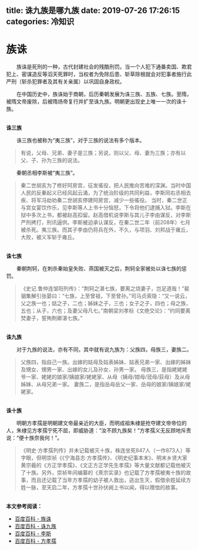 title: 诛九族是哪九族
date: 2019-07-26 17:26:15
categories: 冷知识
---

# 族诛 # 

　　族诛是死刑的一种，古代封建社会的残酷刑罚。当一个人犯下通番卖国、欺君犯上、密谋造反等滔天死罪时，当权者为免除后患、斩草除根就会对犯事者施行此严刑（斩杀犯罪者及其有关亲属）以巩固自身政权。

　　在中国历史中，族诛始于商朝，后历秦朝发展为诛三族、五族、七族。至隋，被隋文帝废除，后被隋炀帝复行并扩至诛九族。明朝更出现史上唯一一次的诛十族。

<br>**诛三族**

　　诛三族也被称为“夷三族”，对于三族的说法有多个版本。

>有说，父母、兄弟、妻子是三族；另说，则以父、母、妻为三族；亦有以父、子、孙为三族的说法。

　　秦朝丞相李斯被“夷三族”。

>秦二世胡亥为了修好阿房宫，征发徭役，把人民推向苦难的深渊。当时中国人民的反秦起义已经风起云涌，为了统治阶级的共同利益，李斯同右丞相去疾、将军冯劫劝秦二世胡亥停建阿房宫，减少一些徭役。  当时，秦二世正与宫女宴饮作乐，见李斯等人上书十分恼怒，下令将他们逮捕入狱。李斯在狱中多次上书，都被赵高扣留。赵高借机说李斯与其儿子李由谋反，对李斯严刑拷打，刑讯逼供。李斯被迫承认谋反，在秦二世二年（前208年）七月被杀死。夷三族。而其子李由仍将兵在外，不久，与项羽、刘邦战于雍丘，大败，被义军斩于雍丘。

<br>**诛七族**

　　秦朝荆轲，在刺杀秦始皇失败、燕国被灭之后，荆轲全家被处以诛七族的惩罚。

>《史记.鲁仲连邹阳列传》：“荆轲之湛七族，要离之烧妻子，岂足道哉！”裴骃集解引张晏曰：“七族，上至曾祖，下至曾孙。”司马贞索隐：“又一说云，父之族一也；姑之子，二也；姊妹之子，三也；女子之子，四也；母之族，五也；从子，六也；及妻父母凡七。”南朝梁刘孝标《文绝交论》：“约同要离焚妻子，誓殉荆卿湛七族。”

<br>**诛九族**

　　对于九族的说法，亦有不同，其中就有说九族为：父族四，母族三，妻族二。

>父族四，指自己一族。出嫁的姑母及姑表姊妹、姑表兄弟一家、出嫁的姊妹及甥女、甥男一家、出嫁的女儿及孙女、孙男一家。
>母族三，是指姥姥姥爷一家、姥姥的娘家/姨娘家/姥姥家、从母（姨母/姏母/茙母/荻母）及从母姊妹、从母兄弟一家。
>妻族二，是指岳母岳父一家、岳母的娘家/姨娘家/姥姥家。

<br>**诛十族**

​　　明朝方孝孺是明朝建文帝最亲近的大臣，而明成祖朱棣是抢夺建文帝帝位的人，朱棣见方孝孺宁死不屈，即威胁道：“汝不顾九族矣！”方孝孺义无反顾地斥责说：“便十族奈我何！”。

>《明史·方孝孺列传》并未记载被灭十族，株连坐死847人（一作873人）等字眼，但明崇祯《《宁海县志·方孝孺传》、《明史纪事本末》、明末乡贤大家黄宗羲的《方正学孝孺》、《文正方正学先生孝孺》等大量文献都记载他被灭了十族。另外，崇祯年间编纂的《熹宗实录》也记载了方孝孺被夷十族的故事，而且还记载了当年方孝孺的幼子被人救出，逃出生天，假借余姓延续方姓一脉，至天启二年，方孝孺十世孙伏阙上书以闻，得以赠恤的故事。

<br>**本文参考阅读：**
- [百度百科 - 族诛](https://baike.baidu.com/item/族诛) 
- [百度百科 - 诛九族](https://baike.baidu.com/item/%E8%AF%9B%E4%B9%9D%E6%97%8F) 
- [百度百科 - 李斯](https://baike.baidu.com/item/%E6%9D%8E%E6%96%AF/1322) 
- [百度百科 - 方孝孺](https://baike.baidu.com/item/%E6%96%B9%E5%AD%9D%E5%AD%BA) 




<br><br>
